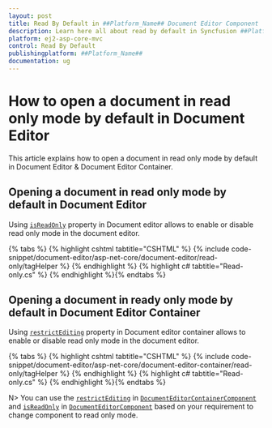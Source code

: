 ```yaml
---
layout: post
title: Read By Default in ##Platform_Name## Document Editor Component | Syncfusion
description: Learn here all about read by default in Syncfusion ##Platform_Name## Document Editor component of Syncfusion Essential JS 2 and more.
platform: ej2-asp-core-mvc
control: Read By Default
publishingplatform: ##Platform_Name##
documentation: ug
---
```



# How to open a document in read only mode by default in Document Editor

This article explains how to open a document in read only mode by default in Document Editor & Document Editor Container.

## Opening a document in read only mode by default in Document Editor

Using [`isReadOnly`](https://help.syncfusion.com/cr/aspnetcore-js2/Syncfusion.EJ2.DocumentEditor.DocumentEditor.html#Syncfusion_EJ2_DocumentEditor_DocumentEditor_IsReadOnly) property in Document editor allows to enable or disable read only mode in the document editor.


{% tabs %}
{% highlight cshtml tabtitle="CSHTML" %}
{% include code-snippet/document-editor/asp-net-core/document-editor/read-only/tagHelper %}
{% endhighlight %}
{% highlight c# tabtitle="Read-only.cs" %}
{% endhighlight %}{% endtabs %}


## Opening a document in ready only mode by default in Document Editor Container

Using [`restrictEditing`](https://help.syncfusion.com/cr/aspnetcore-js2/Syncfusion.EJ2.DocumentEditor.DocumentEditorContainer.html#Syncfusion_EJ2_DocumentEditor_DocumentEditorContainer_RestrictEditing) property in Document editor container allows to enable or disable read only mode in the document editor.


{% tabs %}
{% highlight cshtml tabtitle="CSHTML" %}
{% include code-snippet/document-editor/asp-net-core/document-editor-container/read-only/tagHelper %}
{% endhighlight %}
{% highlight c# tabtitle="Read-only.cs" %}
{% endhighlight %}{% endtabs %}


N> You can use the [`restrictEditing`](https://help.syncfusion.com/cr/aspnetcore-js2/Syncfusion.EJ2.DocumentEditor.DocumentEditorContainer.html#Syncfusion_EJ2_DocumentEditor_DocumentEditorContainer_RestrictEditing) in [`DocumentEditorContainerComponent`](https://help.syncfusion.com/cr/aspnetcore-js2/Syncfusion.EJ2.DocumentEditor.DocumentEditorContainer.html) and [`isReadOnly`](https://help.syncfusion.com/cr/aspnetcore-js2/Syncfusion.EJ2.DocumentEditor.DocumentEditor.html#Syncfusion_EJ2_DocumentEditor_DocumentEditor_IsReadOnly) in [`DocumentEditorComponent`](https://help.syncfusion.com/cr/aspnetcore-js2/Syncfusion.EJ2.DocumentEditor.DocumentEditor.html) based on your requirement to change component to read only mode.